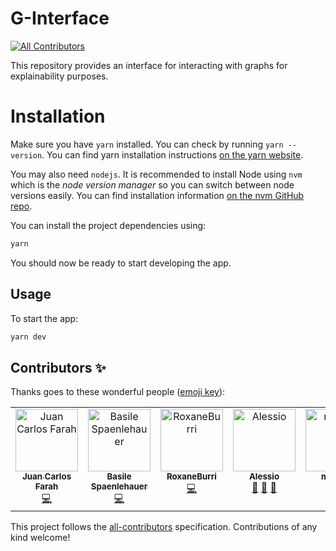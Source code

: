 # G-Interface
<!-- ALL-CONTRIBUTORS-BADGE:START - Do not remove or modify this section -->
[![All Contributors](https://img.shields.io/badge/all_contributors-5-orange.svg?style=flat-square)](#contributors-)
<!-- ALL-CONTRIBUTORS-BADGE:END -->

This repository provides an interface for interacting with graphs for explainability purposes.

# Installation

Make sure you have `yarn` installed. You can check by running `yarn --version`.
You can find yarn installation instructions [on the yarn website](https://yarnpkg.com/getting-started/install).

You may also need `nodejs`. It is recommended to install Node using `nvm` which is the _node version manager_ so you can switch between node versions easily.
You can find installation information [on the nvm GitHub repo](https://github.com/nvm-sh/nvm#installing-and-updating).

You can install the project dependencies using:

```bash
yarn
```

You should now be ready to start developing the app.

## Usage

To start the app:

```bash
yarn dev
```

## Contributors ✨

Thanks goes to these wonderful people ([emoji key](https://allcontributors.org/docs/en/emoji-key)):

<!-- ALL-CONTRIBUTORS-LIST:START - Do not remove or modify this section -->
<!-- prettier-ignore-start -->
<!-- markdownlint-disable -->
<table>
  <tbody>
    <tr>
      <td align="center" valign="top" width="14.28%"><a href="https://juancarlosfarah.com"><img src="https://avatars.githubusercontent.com/u/1707188?v=4?s=100" width="100px;" alt="Juan Carlos Farah"/><br /><sub><b>Juan Carlos Farah</b></sub></a><br /><a href="https://github.com/graphnex/g-interface/commits?author=juancarlosfarah" title="Code">💻</a></td>
      <td align="center" valign="top" width="14.28%"><a href="https://github.com/spaenleh"><img src="https://avatars.githubusercontent.com/u/39373170?v=4?s=100" width="100px;" alt="Basile Spaenlehauer"/><br /><sub><b>Basile Spaenlehauer</b></sub></a><br /><a href="https://github.com/graphnex/g-interface/commits?author=spaenleh" title="Code">💻</a></td>
      <td align="center" valign="top" width="14.28%"><a href="https://github.com/RoxaneBurri"><img src="https://avatars.githubusercontent.com/u/43374563?v=4?s=100" width="100px;" alt="RoxaneBurri"/><br /><sub><b>RoxaneBurri</b></sub></a><br /><a href="https://github.com/graphnex/g-interface/commits?author=RoxaneBurri" title="Code">💻</a></td>
      <td align="center" valign="top" width="14.28%"><a href="http://www.eecs.qmul.ac.uk/~ax300"><img src="https://avatars.githubusercontent.com/u/7253675?v=4?s=100" width="100px;" alt="Alessio"/><br /><sub><b>Alessio</b></sub></a><br /><a href="https://github.com/graphnex/g-interface/issues?q=author%3Akerolex" title="Bug reports">🐛</a> <a href="#userTesting-kerolex" title="User Testing">📓</a> <a href="#projectManagement-kerolex" title="Project Management">📆</a></td>
      <td align="center" valign="top" width="14.28%"><a href="https://github.com/mbonto"><img src="https://avatars.githubusercontent.com/u/45796859?v=4?s=100" width="100px;" alt="mbonto"/><br /><sub><b>mbonto</b></sub></a><br /><a href="https://github.com/graphnex/g-interface/issues?q=author%3Ambonto" title="Bug reports">🐛</a> <a href="#userTesting-mbonto" title="User Testing">📓</a></td>
    </tr>
  </tbody>
</table>

<!-- markdownlint-restore -->
<!-- prettier-ignore-end -->

<!-- ALL-CONTRIBUTORS-LIST:END -->

This project follows the [all-contributors](https://github.com/all-contributors/all-contributors) specification. Contributions of any kind welcome!
